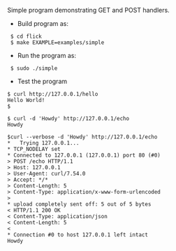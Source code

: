 Simple program demonstrating GET and POST handlers.

* Build program as:
```
 $ cd flick
 $ make EXAMPLE=examples/simple
```
* Run the program as:
```
 $ sudo ./simple
```
* Test the program
```
$ curl http://127.0.0.1/hello
Hello World!
$

$ curl -d 'Howdy' http://127.0.0.1/echo
Howdy

$curl --verbose -d 'Howdy' http://127.0.0.1/echo
*   Trying 127.0.0.1...
* TCP_NODELAY set
* Connected to 127.0.0.1 (127.0.0.1) port 80 (#0)
> POST /echo HTTP/1.1
> Host: 127.0.0.1
> User-Agent: curl/7.54.0
> Accept: */*
> Content-Length: 5
> Content-Type: application/x-www-form-urlencoded
>
* upload completely sent off: 5 out of 5 bytes
< HTTP/1.1 200 OK
< Content-Type: application/json
< Content-Length: 5
<
* Connection #0 to host 127.0.0.1 left intact
Howdy
```
